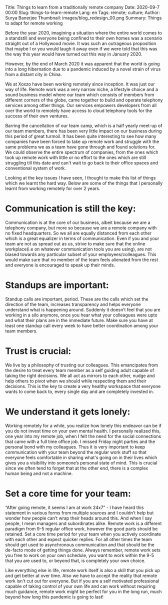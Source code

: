 Title: Things to learn from a traditionally remote company
Date: 2020-09-7 00:00 
Slug: things-to-learn-remote
Lang: en 
Tags: remote; culture; 
Author: Surya Banerjee
Thumbnail: images/blog_redesign_00.png
Summary: Things to adapt for remote working

Before the year 2020, imagining a situation where the entire world comes to a standstill and everyone being confined to their own homes was a scenario straight out of a Hollywood movie. It was such an outrageous proposition that maybe I or you would laugh it away even if we were told that this was the way this year would have turned out this way in January 2020.

However, by the end of March 2020 it was apparent that the world is going into a long hibernation due to a pandemic induced by a novel strain of virus from a distant city in China. 

We at Xoxzo have been working remotely since inception. It was just our way of life. Remote work was a very narrow niche, a lifestyle choice and a sound business model where our team which consists of members from different corners of the globe, came together to build and operate telephony services among other things. Our services empowers developers from all over the world to remotely have access to cloud telephony tools for the success of their own ventures.

Barring the cancellation of our team camp, which is a half yearly meet-up of our team members, there has been very little impact on our business during this period of great turmoil. It has been quite interesting to see how many companies have been forced to take up remote work and struggle with the same problems we as a team have gone through and found solutions for. We could observe the entire spectrum of companies, from the ones which took up remote work with little or no effort to the ones which are still struggling till this date and can't wait to go back to their office spaces and conventional system of work.

Looking at the key issues I have seen, I thought to make this list of things which we learnt the hard way. Below are some of the things that I personally learnt from working remotely for over 2 years.


# Communication is still the key:
Communication is at the core of our business, albeit because we are a telephony company, but more so because we are a remote company with no fixed headquarters. So we all are equally distanced from each other which is a great equalizer in terms of communication. Even if you and your team are not as spread out as us, strive to make sure that the online workplace(i.e on whatever communication tools you are using), are not biased towards any particular subset of your employees/colleagues. This would make sure that no member of the team feels alienated from the rest and everyone is encouraged to speak up their minds.


# Standups are important:
Standup calls are important, period. These are the calls which set the direction of the team, increases transparency and helps everyone understand what is happening around. Suddenly it doesn’t feel that you are working in a silo anymore, once you hear what your colleagues were upto and what their plans are in the immediate future.  Make sure you have at least one standup call every week to have better coordination among your team members.


# Trust is crucial:
We live by a philosophy of trusting our colleagues. This emancipates from the desire to treat every team member as a self guiding adult capable of taking the right decisions. We all act as mirrors to each other, nudge and help others to pivot when we should while respecting them and their decisions. This is the key to create a very healthy workspace that everyone wants to come back to, every single day and are completely invested in.


# We understand it gets lonely:
Working remotely for a while, you realize how lonely this endeavor can be if you do not invest time on your own mental health. I personally realized this, one year into my remote job, when I felt the need for the social connections that came with a full time office job. I missed Friday night parties and the personal bond with my colleagues. Thus it is very important to keep communication with your team beyond the regular work stuff so that everyone feels comfortable in sharing what's going on in their lives which gives you a visibility into someone’s personal state of mind. This is crucial since we often tend to forget that at the other end, there is a complex human being and not a machine.


# Set a core time for your team:
“After going remote, it seems I am at work 24x7” - I have heard this statement in various forms from multiple sources and I couldn’t help but wonder how people can’t wrap their heads around this. And when I say people, I mean managers and subordinates alike. Remote work is a different paradigm from 9-5 regular office work, however the good parts should be retained. Set a core time period for your team when you actively coordinate with each other and expect quicker replies. For all other times the team should get used to asynchronous communication and that should be the de-facto mode of getting things done. Always remember, remote work sets you free to work on your own schedule, you want to work within the 9-5 that you are used to, or beyond that, is completely your own choice.


Like everything else in life, remote work itself is also a skill that you pick up and get better at over time. Also we have to accept the reality that remote work isn't cut out for everyone. But if you are a self motivated professional capable of taking control of your own life and can work without requiring much guidance, remote work might be perfect for you in the long run, much beyond how long this pandemic is going to last!

